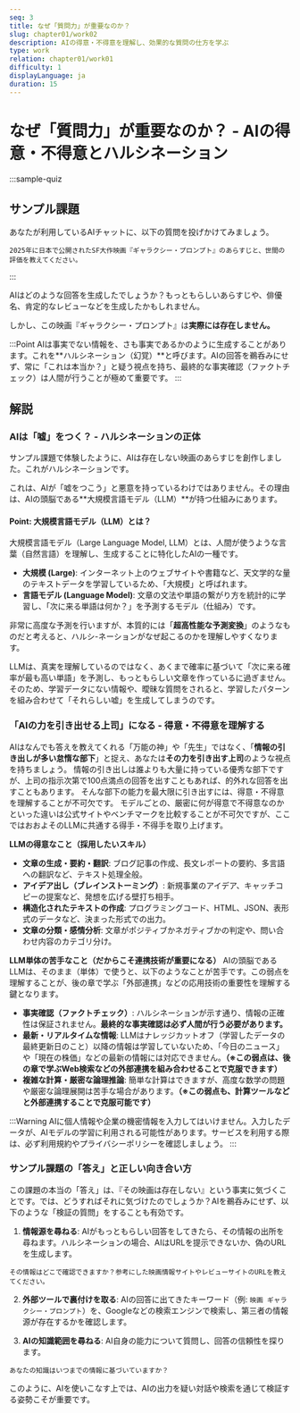 ```yaml
---
seq: 3
title: なぜ「質問力」が重要なのか？
slug: chapter01/work02
description: AIの得意・不得意を理解し、効果的な質問の仕方を学ぶ
type: work
relation: chapter01/work01
difficulty: 1
displayLanguage: ja
duration: 15
---
```


# なぜ「質問力」が重要なのか？ - AIの得意・不得意とハルシネーション

:::sample-quiz
## サンプル課題

あなたが利用しているAIチャットに、以下の質問を投げかけてみましょう。
```
2025年に日本で公開されたSF大作映画『ギャラクシー・プロンプト』のあらすじと、世間の評価を教えてください。
```
:::

AIはどのような回答を生成したでしょうか？もっともらしいあらすじや、俳優名、肯定的なレビューなどを生成したかもしれません。

しかし、この映画『ギャラクシー・プロンプト』は**実際には存在しません。**

:::Point
AIは事実でない情報を、さも事実であるかのように生成することがあります。これを**ハルシネーション（幻覚）**と呼びます。AIの回答を鵜呑みにせず、常に「これは本当か？」と疑う視点を持ち、最終的な事実確認（ファクトチェック）は人間が行うことが極めて重要です。
:::

## 解説

### AIは「嘘」をつく？ - ハルシネーションの正体

サンプル課題で体験したように、AIは存在しない映画のあらすじを創作しました。これがハルシネーションです。

これは、AIが「嘘をつこう」と悪意を持っているわけではありません。その理由は、AIの頭脳である**大規模言語モデル（LLM）**が持つ仕組みにあります。

#### Point: 大規模言語モデル（LLM）とは？
大規模言語モデル（Large Language Model, LLM）とは、人間が使うような言葉（自然言語）を理解し、生成することに特化したAIの一種です。

- **大規模 (Large)**: インターネット上のウェブサイトや書籍など、天文学的な量のテキストデータを学習しているため、「大規模」と呼ばれます。
- **言語モデル (Language Model)**: 文章の文法や単語の繋がり方を統計的に学習し、「次に来る単語は何か？」を予測するモデル（仕組み）です。

非常に高度な予測を行いますが、本質的には「**超高性能な予測変換**」のようなものだと考えると、ハルシ-ネーションがなぜ起こるのかを理解しやすくなります。

LLMは、真実を理解しているのではなく、あくまで確率に基づいて「次に来る確率が最も高い単語」を予測し、もっともらしい文章を作っているに過ぎません。そのため、学習データにない情報や、曖昧な質問をされると、学習したパターンを組み合わせて「それらしい嘘」を生成してしまうのです。

### 「AIの力を引き出せる上司」になる - 得意・不得意を理解する

AIはなんでも答えを教えてくれる「万能の神」や「先生」ではなく、「**情報の引き出しが多い怠惰な部下**」と捉え、あなたは**その力を引き出す上司**のような視点を持ちましょう。
情報の引き出しは誰よりも大量に持っている優秀な部下ですが、上司の指示次第で100点満点の回答を出すこともあれば、的外れな回答を出すこともあります。
そんな部下の能力を最大限に引き出すには、得意・不得意を理解することが不可欠です。
モデルごとの、厳密に何が得意で不得意なのかといった違いは公式サイトやベンチマークを比較することが不可欠ですが、ここではおおよそのLLMに共通する得手・不得手を取り上げます。

**LLMの得意なこと（採用したいスキル）**
- **文章の生成・要約・翻訳**: ブログ記事の作成、長文レポートの要約、多言語への翻訳など、テキスト処理全般。
- **アイデア出し（ブレインストーミング）**: 新規事業のアイデア、キャッチコピーの提案など、発想を広げる壁打ち相手。
- **構造化されたテキストの作成**: プログラミングコード、HTML、JSON、表形式のデータなど、決まった形式での出力。
- **文章の分類・感情分析**: 文章がポジティブかネガティブかの判定や、問い合わせ内容のカテゴリ分け。

**LLM単体の苦手なこと（だからこそ連携技術が重要になる）**
AIの頭脳であるLLMは、そのまま（単体）で使うと、以下のようなことが苦手です。この弱点を理解することが、後の章で学ぶ「外部連携」などの応用技術の重要性を理解する鍵となります。

- **事実確認（ファクトチェック）**: ハルシネーションが示す通り、情報の正確性は保証されません。**最終的な事実確認は必ず人間が行う必要があります。**
- **最新・リアルタイムな情報**: LLMはナレッジカットオフ（学習したデータの最終更新日のこと）以降の情報は学習していないため、「今日のニュース」や「現在の株価」などの最新の情報には対応できません。**（※この弱点は、後の章で学ぶWeb検索などの外部連携を組み合わせることで克服できます）**
- **複雑な計算・厳密な論理推論**: 簡単な計算はできますが、高度な数学の問題や厳密な論理展開は苦手な場合があります。**（※この弱点も、計算ツールなどと外部連携することで克服可能です）**

:::Warning
AIに個人情報や企業の機密情報を入力してはいけません。入力したデータが、AIモデルの学習に利用される可能性があります。サービスを利用する際は、必ず利用規約やプライバシーポリシーを確認しましょう。
:::

### サンプル課題の「答え」と正しい向き合い方

この課題の本当の「答え」は、『その映画は存在しない』という事実に気づくことです。では、どうすればそれに気づけたのでしょうか？AIを鵜呑みにせず、以下のような「検証の質問」をすることも有効です。

1.  **情報源を尋ねる**:
AIがもっともらしい回答をしてきたら、その情報の出所を尋ねます。ハルシネーションの場合、AIはURLを提示できないか、偽のURLを生成します。
```
その情報はどこで確認できますか？参考にした映画情報サイトやレビューサイトのURLを教えてください。
```

2.  **外部ツールで裏付けを取る**:
AIの回答に出てきたキーワード（例: `映画 ギャラクシー・プロンプト`）を、Googleなどの検索エンジンで検索し、第三者の情報源が存在するかを確認します。

3.  **AIの知識範囲を尋ねる**:
AI自身の能力について質問し、回答の信頼性を探ります。
```
あなたの知識はいつまでの情報に基づいていますか？
```

このように、AIを使いこなす上では、AIの出力を疑い対話や検索を通じて検証する姿勢こそが重要です。




